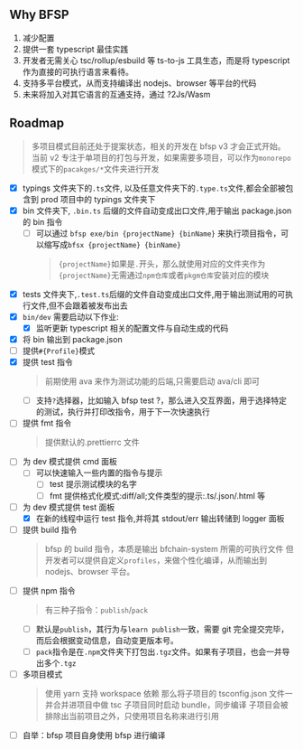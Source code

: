 ## Why BFSP

1. 减少配置
1. 提供一套 typescript 最佳实践
1. 开发者无需关心 tsc/rollup/esbuild 等 ts-to-js 工具生态，而是将 typescript 作为直接的可执行语言来看待。
1. 支持多平台模式，从而支持编译出 nodejs、browser 等平台的代码
1. 未来将加入对其它语言的互通支持，通过 ?2Js/Wasm

## Roadmap

> 多项目模式目前还处于提案状态，相关的开发在 bfsp v3 才会正式开始。
> 当前 v2 专注于单项目的打包与开发，如果需要多项目，可以作为`monorepo`模式下的`pacakges/*`文件夹进行开发

- [x] typings 文件夹下的`.ts`文件, 以及任意文件夹下的`.type.ts`文件,都会全部被包含到 prod 项目中的 typings 文件夹下
- [x] bin 文件夹下, `.bin.ts` 后缀的文件自动变成出口文件,用于输出 package.json 的 bin 指令
  - [ ] 可以通过 `bfsp exe/bin {projectName} {binName}` 来执行项目指令，可以缩写成`bfsx {projectName} {binName}`
    > `{projectName}`如果是`.`开头，那么就使用对应的文件夹作为`{projectName}`无需通过`npm仓库`或者`pkgm仓库`安装对应的模块
- [x] tests 文件夹下,`.test.ts`后缀的文件自动变成出口文件,用于输出测试用的可执行文件,但不会跟着被发布出去
- [x] `bin/dev` 需要启动以下作业:
  - [x] 监听更新 typescript 相关的配置文件与自动生成的代码
- [x] 将 bin 输出到 package.json
- [ ] 提供`#{Profile}`模式
- [x] 提供 test 指令
  > 前期使用 ava 来作为测试功能的后端,只需要启动 ava/cli 即可
  - [ ] 支持`?`选择器，比如输入 bfsp test ?，那么进入交互界面，用于选择特定的测试，执行并打印改指令，用于下一次快速执行
- [ ] 提供 fmt 指令
  > 提供默认的.prettierrc 文件
- [ ] 为 dev 模式提供 cmd 面板
  - [ ] 可以快速输入一些内置的指令与提示
    - [ ] test 提示测试模块的名字
    - [ ] fmt 提供格式化模式:diff/all;文件类型的提示:.ts/.json/.html 等
- [ ] 为 dev 模式提供 test 面板
  - [x] 在新的线程中运行 test 指令,并将其 stdout/err 输出转储到 logger 面板
- [ ] 提供 build 指令
  > bfsp 的 build 指令，本质是输出 bfchain-system 所需的可执行文件
  > 但开发者可以提供自定义`profiles`，来做个性化编译，从而输出到 nodejs、browser 平台。
- [ ] 提供 npm 指令
  > 有三种子指令：`publish`/`pack`
  - [ ] 默认是`publish`，其行为与`learn publish`一致，需要 git 完全提交完毕，而后会根据变动信息，自动变更版本号。
  - [ ] `pack`指令是在`.npm`文件夹下打包出`.tgz`文件。如果有子项目，也会一并导出多个`.tgz`
- [ ] 多项目模式
  > 使用 yarn 支持 workspace 依赖
  > 那么将子项目的 tsconfig.json 文件一并合并进项目中做 tsc
  > 子项目同时启动 bundle，同步编译
  > 子项目会被排除出当前项目之外，只使用项目名称来进行引用
- [ ] 自举：bfsp 项目自身使用 bfsp 进行编译
